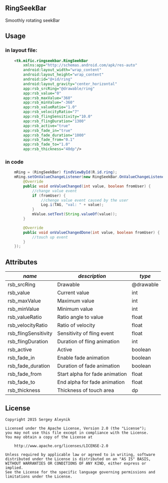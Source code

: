 ## RingSeekBar

Smoothly rotating seekBar

## Usage

### in layout file:

```xml
    <tk.mific.ringseekbar.RingSeekBar
        xmlns:app="http://schemas.android.com/apk/res-auto"
        android:layout_width="wrap_content"
        android:layout_height="wrap_content"
        android:id="@+id/ring"
        android:layout_gravity="center_horizontal"
        app:rsb_srcRing="@drawable/ring"
        app:rsb_value="0"
        app:rsb_maxValue="360"
        app:rsb_minValue="-360"
        app:rsb_valueRatio="1.0"
        app:rsb_velocityRatio="7"
        app:rsb_flingSensitivity="10.0"
        app:rsb_flingDuration="1300"
        app:rsb_active="true"
        app:rsb_fade_in="true"
        app:rsb_fade_duration="1000"
        app:rsb_fade_from="0.1"
        app:rsb_fade_to="1.0"
        app:rsb_thickness="40dp"/>
```

### in code

```java
    mRing = (RingSeekBar) findViewById(R.id.ring);
    mRing.setOnValueChangeListener(new RingSeekBar.OnValueChangeListener() {
        @Override
        public void onValueChanged(int value, boolean fromUser) {
            //change value event
            if (fromUser) {
                //chenge value event caused by the user
                Log.i(TAG, "val: " + value);
            }
            mValue.setText(String.valueOf(value));
        }

        @Override
        public void onValueChangedDone(int value, boolean fromUser) {
            //touch up event
        }
    });
```

## Attributes
*name*|*description*|*type*
------|-------------|------
rsb_srcRing|Drawable|@drawable
rsb_value  |Current value|int
rsb_maxValue|Maximum value|int
rsb_minValue|Minimum value|int
rsb_valueRatio|Ratio angle to value|float 
rsb_velocityRatio|Ratio of velocity|float
rsb_flingSensitivity|Sensitivity of fling event|float
rsb_flingDuration|Duration of fling animation|int
rsb_active|Active|boolean
rsb_fade_in|Enable fade animation|boolean
rsb_fade_duration|Duration of fade animation|boolean
rsb_fade_from|Start alpha for fade animation|float
rsb_fade_to|End alpha for fade animation|float
rsb_thickness|Thickness of touch area|dp

## License


```
Copyright 2015 Sergey Aleynik 

Licensed under the Apache License, Version 2.0 (the "License");
you may not use this file except in compliance with the License.
You may obtain a copy of the License at

    http://www.apache.org/licenses/LICENSE-2.0

Unless required by applicable law or agreed to in writing, software
distributed under the License is distributed on an "AS IS" BASIS,
WITHOUT WARRANTIES OR CONDITIONS OF ANY KIND, either express or implied.
See the License for the specific language governing permissions and
limitations under the License.
```